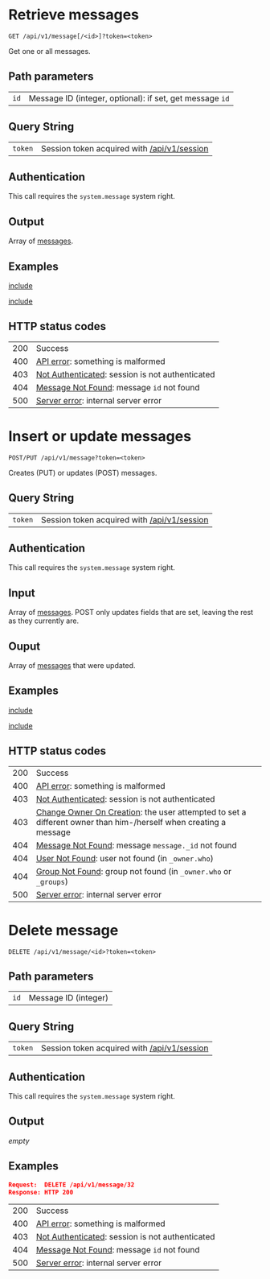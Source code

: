 # Retrieve messages

    GET /api/v1/message[/<id>]?token=<token>

Get one or all messages.

## Path parameters

|   |   |
|---|---|
| `id`    | Message ID (integer, optional): if set, get message `id` |

## Query String

|   |   |
|---|---|
| `token` | Session token acquired with [/api/v1/session](/technical/api/session/session.md) |

## Authentication

This call requires the `system.message` system right.

## Output

Array of [messages](/technical/types/message/message.md).

## Examples


[include](./get.json)



[include](./get_id.json)


## HTTP status codes

|   |   |
|---|---|
| 200 | Success |
| 400 | [API error](/technical/errors/errors.md#api_error): something is malformed |
| 403 | [Not Authenticated](/technical/errors/errors.md#not_authenticated): session is not authenticated |
| 404 | [Message Not Found](/technical/errors/errors.md#message_not_found): message `id` not found |
| 500 | [Server error](/technical/errors/errors.md#server_error): internal server error |





# Insert or update messages

    POST/PUT /api/v1/message?token=<token>

Creates (PUT) or updates (POST) messages.

## Query String

|   |   |
|---|---|
| `token` | Session token acquired with [/api/v1/session](/technical/api/session/session.md) |

## Authentication

This call requires the `system.message` system right.

## Input

Array of [messages](/technical/types/message/message.md). POST only updates fields
that are set, leaving the rest as they currently are.

## Ouput

Array of [messages](/technical/types/message/message.md) that were updated.

## Examples


[include](./put.json)



[include](./post.json)


## HTTP status codes

|   |   |
|---|---|
| 200 | Success |
| 400 | [API error](/technical/errors/errors.md#api_error): something is malformed |
| 403 | [Not Authenticated](/technical/errors/errors.md#not_authenticated): session is not authenticated |
| 403 | [Change Owner On Creation](/technical/errors/errors.md#change_owner_on_creation): the user attempted to set a different owner than him-/herself when creating a message |
| 404 | [Message Not Found](/technical/errors/errors.md#message_not_found): message `message._id` not found |
| 404 | [User Not Found](/technical/errors/errors.md#user_not_found): user not found (in `_owner.who`) |
| 404 | [Group Not Found](/technical/errors/errors.md#group_not_found): group not found (in `_owner.who` or `_groups`) |
| 500 | [Server error](/technical/errors/errors.md#server_error): internal server error |





# Delete message

    DELETE /api/v1/message/<id>?token=<token>

## Path parameters

|   |   |
|---|---|
| `id`    | Message ID (integer) |

## Query String

|   |   |
|---|---|
| `token` | Session token acquired with [/api/v1/session](/technical/api/session/session.md) |

## Authentication

This call requires the `system.message` system right.

## Output

*empty*

## Examples

```json
Request:  DELETE /api/v1/message/32
Response: HTTP 200
```

|   |   |
|---|---|
| 200 | Success |
| 400 | [API error](/technical/errors/errors.md#api_error): something is malformed |
| 403 | [Not Authenticated](/technical/errors/errors.md#not_authenticated): session is not authenticated |
| 404 | [Message Not Found](/technical/errors/errors.md#message_not_found): message `id` not found |
| 500 | [Server error](/technical/errors/errors.md#server_error): internal server error |
